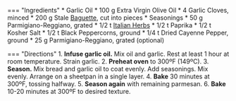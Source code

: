 === "Ingredients"
    * Garlic Oil
        * 100 g Extra Virgin Olive Oil
        * 4 Garlic Cloves, minced
    * 200 g Stale [Baguette](dry-yeast-breads/baguettes.md), cut into pieces
    * Seasonings
        * 50 g Parmigiano-Reggiano, grated
        * 1/2 t [Italian Herbs](../seasonings/spice-blends/italian-herbs.md)
        * 1/2 t Paprika
        * 1/2 t Kosher Salt
        * 1/2 t Black Peppercorns, ground
        * 1/4 t Dried Cayenne Pepper, ground
    * 25 g Parmigiano-Reggiano, grated (optional)

=== "Directions"
    1. **Infuse garlic oil.** Mix oil and garlic. Rest at least 1 hour at room temperature. Strain garlic.
    2. **Preheat oven** to 300ºF (149ºC).
    3. **Season.** Mix bread and garlic oil to coat evenly. Add seasonings. Mix evenly. Arrange on a sheetpan in a single layer.
    4. **Bake** 30 minutes at 300ºF, tossing halfway.
    5. **Season again** with remaining parmesan.
    6. **Bake** 10-20 minutes at 300ºF to desired texture.

[^1]:
    Mitzewich, John. ["Garlic Parmesan Croutons, My Beyoncé Imitation, and How Did Cesar's Salad Become Caesar Salad?"](https://foodwishes.blogspot.com/2010/01/garlic-parmesan-croutons-my-beyonce.html) *Food Wishes.* 18 January 2010.
